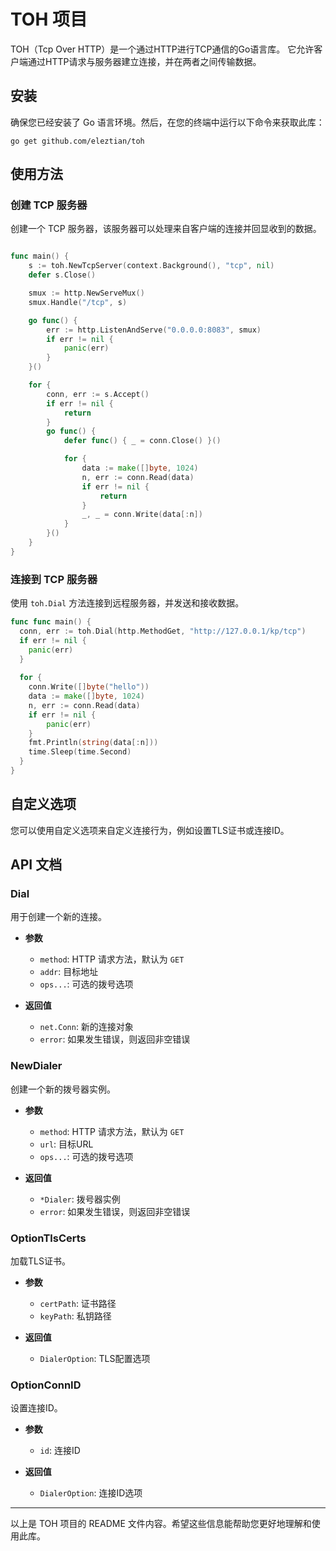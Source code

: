 # TOH 项目

TOH（Tcp Over HTTP）是一个通过HTTP进行TCP通信的Go语言库。
它允许客户端通过HTTP请求与服务器建立连接，并在两者之间传输数据。

## 安装

确保您已经安装了 Go 语言环境。然后，在您的终端中运行以下命令来获取此库：
```shell
go get github.com/eleztian/toh
```

## 使用方法

### 创建 TCP 服务器

创建一个 TCP 服务器，该服务器可以处理来自客户端的连接并回显收到的数据。

```go

func main() {
	s := toh.NewTcpServer(context.Background(), "tcp", nil)
	defer s.Close()

	smux := http.NewServeMux()
	smux.Handle("/tcp", s)

	go func() {
		err := http.ListenAndServe("0.0.0.0:8083", smux)
		if err != nil {
			panic(err)
		}
	}()

	for {
		conn, err := s.Accept()
		if err != nil {
			return
		}
		go func() {
			defer func() { _ = conn.Close() }()

			for {
				data := make([]byte, 1024)
				n, err := conn.Read(data)
				if err != nil {
					return
				}
				_, _ = conn.Write(data[:n])
			}
		}()
	}
}
```


### 连接到 TCP 服务器

使用 `toh.Dial` 方法连接到远程服务器，并发送和接收数据。

```go
func func main() {
  conn, err := toh.Dial(http.MethodGet, "http://127.0.0.1/kp/tcp")
  if err != nil {
    panic(err)
  }
  
  for {
    conn.Write([]byte("hello"))
    data := make([]byte, 1024)
    n, err := conn.Read(data)
    if err != nil {
        panic(err)
    }
    fmt.Println(string(data[:n]))
    time.Sleep(time.Second)
  }
}
```


## 自定义选项

您可以使用自定义选项来自定义连接行为，例如设置TLS证书或连接ID。

## API 文档

### Dial

用于创建一个新的连接。

- **参数**
  - `method`: HTTP 请求方法，默认为 `GET`
  - `addr`: 目标地址
  - `ops...`: 可选的拨号选项

- **返回值**
  - `net.Conn`: 新的连接对象
  - `error`: 如果发生错误，则返回非空错误

### NewDialer

创建一个新的拨号器实例。

- **参数**
  - `method`: HTTP 请求方法，默认为 `GET`
  - `url`: 目标URL
  - `ops...`: 可选的拨号选项

- **返回值**
  - `*Dialer`: 拨号器实例
  - `error`: 如果发生错误，则返回非空错误

### OptionTlsCerts

加载TLS证书。

- **参数**
  - `certPath`: 证书路径
  - `keyPath`: 私钥路径

- **返回值**
  - `DialerOption`: TLS配置选项

### OptionConnID

设置连接ID。

- **参数**
  - `id`: 连接ID

- **返回值**
  - `DialerOption`: 连接ID选项

---

以上是 TOH 项目的 README 文件内容。希望这些信息能帮助您更好地理解和使用此库。
